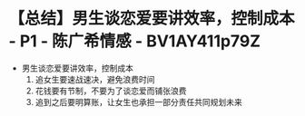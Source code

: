 # 【总结】男生谈恋爱要讲效率，控制成本 - P1 - 陈广希情感 - BV1AY411p79Z

-   男生谈恋爱要讲效率，控制成本
    1.  追女生要速战速决，避免浪费时间
    2.  花钱要有节制，不要为了谈恋爱而铺张浪费
    3.  追到之后要明算账，让女生也承担一部分责任共同规划未来